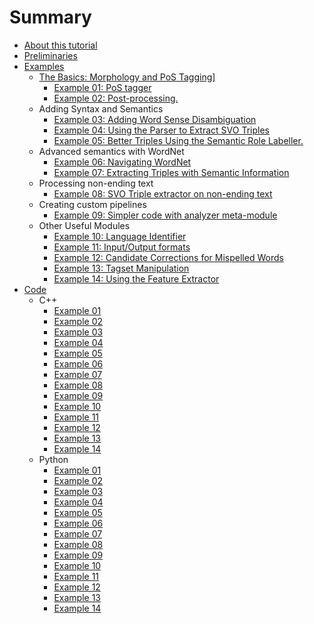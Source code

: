 # Summary

* [About this tutorial](README.md)
* [Preliminaries](preliminaries.md)
* [Examples](tutorial.md)
  * [The Basics: Morphology and PoS Tagging\]](tutorial/the-basics-morphology-and-pos-tagging.md)
    * [Example 01: PoS tagger](example01.md)
    * [Example 02: Post-processing.](example02.md)
  * Adding Syntax and Semantics
    * [Example 03: Adding Word Sense Disambiguation](example03.md)
    * [Example 04: Using the Parser to Extract SVO Triples](example04.md)
    * [Example 05: Better Triples Using the Semantic Role Labeller.](example05.md)
  * Advanced semantics with WordNet
    * [Example 06: Navigating WordNet](example06.md)
    * [Example 07: Extracting Triples with Semantic Information](example07.md)
  * Processing non-ending text
    * [Example 08: SVO Triple extractor on non-ending text](example08.md)
  * Creating custom pipelines
    * [Example 09: Simpler code with analyzer meta-module](example09.md)
  * Other Useful Modules
    * [Example 10: Language Identifier](example10.md)
    * [Example 11: Input/Output formats](example11.md)
    * [Example 12: Candidate Corrections for Mispelled Words](example12.md)
    * [Example 13: Tagset Manipulation](example13.md)
    * [Example 14: Using the Feature Extractor](example14.md)
* [Code](code.md)
  * C++
    * [Example 01](code/example01.cc.md)
    * [Example 02](code/example02.cc.md)
    * [Example 03](code/example03.cc.md)
    * [Example 04](code/example04.cc.md)
    * [Example 05](code/example05.cc.md)
    * [Example 06](code/example06.cc.md)
    * [Example 07](code/example07.cc.md)
    * [Example 08](code/example08.cc.md)
    * [Example 09](code/example09.cc.md)
    * [Example 10](code/example10.cc.md)
    * [Example 11](code/example11.cc.md)
    * [Example 12](code/example12.cc.md)
    * [Example 13](code/example13.cc.md)
    * [Example 14](code/example14.cc.md)
  * Python
    * [Example 01](code/example01.py.md)
    * [Example 02](code/example02.py.md)
    * [Example 03](code/example03.py.md)
    * [Example 04](code/example04.py.md)
    * [Example 05](code/example05.py.md)
    * [Example 06](code/example06.py.md)
    * [Example 07](code/example07.py.md)
    * [Example 08](code/example08.py.md)
    * [Example 09](code/example09.py.md)
    * [Example 10](code/example10.py.md)
    * [Example 11](code/example11.py.md)
    * [Example 12](code/example12.py.md)
    * [Example 13](code/example13.py.md)
    * [Example 14](code/example14.py.md)


